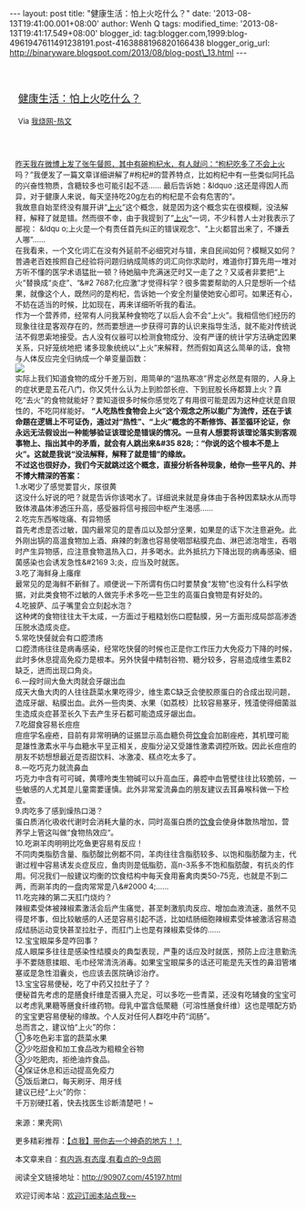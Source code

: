 --- layout: post title: "健康生活：怕上火吃什么？" date:
'2013-08-13T19:41:00.001+08:00' author: Wenh Q tags: modified\_time:
'2013-08-13T19:41:17.549+08:00' blogger\_id:
tag:blogger.com,1999:blog-4961947611491238191.post-4163888196820166438
blogger\_orig\_url:
http://binaryware.blogspot.com/2013/08/blog-post\_13.html ---
<div style="margin: 10px; padding: 5px;">

<div style="font-size: 18px;">

[\
健康生活：怕上火吃什么？](http://article.woshao.com/984de18803c711e3a595000c291345e1/)

</div>

<div style="font-size: 13px;">

Via [我烧网-热文](http://woshao.com/hot/)

</div>

</div>

<div style="font-size: 13px; padding: 15px 0 10px 10px;">

[昨天我在微博上发了张午餐照，其中有碗枸杞水，有人就问：“枸杞吃多了不会]()[上火](http://90907.com/tag/%E4%B8%8A%E7%81%AB "查看 上火 中的全部文章")吗？”我便发了一篇文章详细讲解了\#枸杞\#的营养特点，比如枸杞中有一些类似阿托品的兴奋性物质，含糖较多也可能引起不适……
最后告诉她：&ldquo
;这还是得因人而异，对于健康人来说，每天坚持吃20g左右的枸杞是不会有危害的“。\
我故意自始至终没有展开讲“[上火](http://90907.com/tag/%E4%B8%8A%E7%81%AB "查看 上火 中的全部文章")”这个概念，就是因为这个概念实在很模糊，没法解释，解释了就是错。然而很不幸，由于我提到了”[上火](http://90907.com/tag/%E4%B8%8A%E7%81%AB "查看 上火 中的全部文章")“一词，不少科普人士对我表示了鄙视：
&ldqu
o;上火是一个有责任首先纠正的错误观念“、“上火都冒出来了，不嫌丢人哪”……\
在我看来，一个文化词汇在没有外延前不必细究对与错，来自民间如何？模糊又如何？普通老百姓按照自己经验将问题归纳成简练的词汇向你求助时，难道你打算先用一堆对方听不懂的医学术语猛批一顿？待她脑中充满迷茫时又一走了之？又或者非要把“上火”替换成“炎症”、“&\#2
7687;化应激”才觉得科学？很多需要帮助的人只是想听一个结果，就像这个人，既然问的是枸杞，告诉她一个安全剂量使她安心即可。如果还有心，不妨在适当的时候，比如现在，再来详细听听我的看法。\
作为一个营养师，经常有人问我某种食物吃了以后人会不会“上火”。我相信他们经历的现象往往是客观存在的，然而要想进一步获得可靠的认识来指导生活，就不能对传统说法不假思索地接受。古人没有仪器可以检测食物成分、没有严谨的统计学方法确定因果关系，只好笼统地把
诸多现象统统以“上火”来解释，然而假如真这么简单的话，食物与人体反应完全归纳成一个单变量函数：\
![](http://p1.woshao.net/1frrJ)\
实际上我们知道食物的成分千差万别，用简单的“温热寒凉”界定必然是有限的，人身上的症状更是五花八门，你又凭什么认为上到脸部长痘、下到屁股长痔都算上火？靠吃“去火”的食物就能好？要知道很多时候你感觉吃了有用很可能是因为这种症状是自限性的，不吃同样能好。
**“人吃热性食物会上火”这个观念之所以能广为流传，还在于该命题在逻辑上不可证伪，通过对“热性”、“上火”概念的不断修饰、甚至循环论证，你永远无法假设出一种能够验证该理论是错误的情况。一旦有人想要将该理论落实到客观事物上、指出其中的矛盾，就会有人跳出来&\#35
828;：“你说的这个根本不是上火”。这就是我说“没法解释，解释了就是错”的缘故。\
不过这也很好办，我们今天就跳过这个概念，直接分析各种现象，给你一些平凡的、并不博大精深的答案：**\
1.水喝少了感觉要冒火，尿很黄\
这没什么好说的吧？就是告诉你该喝水了。详细说来就是身体由于各种因素缺水从而导致体液晶体渗透压升高，感受器将信号报回中枢产生渴感……\
2.吃完东西喉咙痛、有异物感\
首先考虑是否过敏，国内最常见的是香瓜以及部分坚果，如果是的话下次注意避免。此外刚出锅的高温食物加上酒、麻辣的刺激也容易使咽部粘膜充血、淋巴滤泡增生，吞咽时产生异物感，应注意食物温热入口，并多喝水。此外抵抗力下降出现的病毒感染、细菌感染也会诱发急性&\#2169
3;炎，应当及时就医。\
3.吃了海鲜身上瘙痒\
最常见的是海鲜不新鲜了。顺便说一下所谓有伤口时要禁食“发物”也没有什么科学依据，对此类食物不过敏的人做完手术多吃一些卫生的高蛋白食物是有好处的。\
4.吃披萨、瓜子嘴里会立刻起水泡？\
这种烤的食物往往太干太咸，一方面过于粗糙划伤口腔黏膜，另一方面形成局部高渗透压脱水造成炎症。\
5.常吃快餐就会有口腔溃疡\
口腔溃疡往往是病毒感染，经常吃快餐的时候也正是你工作压力大免疫力下降的时候，此时多休息提高免疫力是根本。另外快餐中精制谷物、糖分较多，容易造成维生素B2缺乏，进而出现口角炎。\
6.一段时间大鱼大肉就会牙龈出血\
成天大鱼大肉的人往往蔬菜水果吃得少，维生素C缺乏会使胶原蛋白的合成出现问题，造成牙龈、粘膜出血。此外一些肉类、水果（如荔枝）比较容易塞牙，残渣使得细菌滋生造成炎症甚至长久下去产生牙石都可能造成牙龈出血。\
7.吃甜食容易长痘痘\
痘痘学名痤疮，目前有非常明确的证据显示高血糖负荷[饮食](http://90907.com/tag/%E9%A5%AE%E9%A3%9F "查看 饮食 中的全部文章")会加剧痤疮，其机理可能是雄性激素水平与血糖水平呈正相关，皮脂分泌又受雄性激素调控所致。因此长痘痘的朋友不妨想想最近是否甜饮料、冰激凌、糕点吃太多了。\
8.一吃巧克力就流鼻血\
巧克力中含有可可碱，黄嘌呤类生物碱可以升高血压，鼻腔中血管壁往往比较脆弱，一些敏感的人尤其是儿童需要谨慎。此外非常爱流鼻血的朋友建议去耳鼻喉科做一下检查。\
9.肉吃多了感到燥热口渴？\
蛋白质消化吸收代谢时会消耗大量的水，同时高蛋白质的[饮食](http://90907.com/tag/%E9%A5%AE%E9%A3%9F "查看 饮食 中的全部文章")会使身体散热增加，营养学上管这叫做“食物热效应“。\
10.吃涮羊肉明明比吃鱼更容易有反应！\
不同肉类脂肪含量、脂肪酸比例都不同，羊肉往往含脂肪较多、以饱和脂肪酸为主，代谢过程中容易诱发炎症反应，鱼肉则是低脂肪，高n-3系多不饱和脂肪酸，有抗炎的作用。何况我们一般建议均衡的饮食结构中每天食用畜禽肉类50-75克，也就是不到二两，而涮羊肉的一盘肉常常是八&\#2000
4;……\
11.吃完辣的第二天肛门烧灼？\
辣椒素受体被辣椒素激活会后产生痛觉，甚至刺激肌肉反应、增加血液流速，虽然不见得是坏事，但比较敏感的人还是容易引起不适，比如结肠细胞辣椒素受体被激活容易造成结肠运动变快甚至拉肚子，而肛门上也是有辣椒素受体的……\
12.宝宝眼屎多是咋回事？\
成人眼屎多往往是感染性结膜炎的典型表现，严重的话应及时就医，预防上应注意勤洗手不要随意揉眼、毛巾经常清洗消毒。如果宝宝眼屎多的话还可能是先天性的鼻泪管堵塞或是急性泪囊炎，也应该去医院确诊治疗。\
13.宝宝容易便秘，吃了中药又拉肚子了？\
便秘首先考虑的是膳食纤维是否摄入充足，可以多吃一些青菜，还没有吃辅食的宝宝可以考虑乳果糖等膳食纤维药物。母乳中富含低聚糖（可溶性膳食纤维）这也是喂配方奶的宝宝更容易便秘的缘故。个人反对任何人群吃中药“润肠”。\
总而言之，建议怕“上火”的你：\
①多吃色彩丰富的蔬菜水果\
②少吃甜食和加工食品改为粗粮全谷物\
③少吃肥肉，拒绝油炸食品。\
④保证休息和运动提高免疫力\
⑤饭后漱口，每天刷牙、用牙线\
建议已经“上火”的你：\
千万别硬扛着，快去找医生诊断清楚吧！\~\
\
来源：果壳网\
<div>

更多精彩推荐：[【点我】带你去一个神奇的地方！！](http://90907.com/ "有内涵,有态度,有看点的--9点网")

</div>

<div>

本文章来自：[有内涵,有态度,有看点的–9点网](http://90907.com/ "有内涵,有态度,有看点的--9点网")

</div>

<div>

阅读全文链接地址：<http://90907.com/45197.html>

</div>

<div>

欢迎订阅本站：[欢迎订阅本站点我\~\~](http://list.qq.com/cgi-bin/qf_invite?id=a017c333bab3f4c8d333eca0a2e11f0b0f6a987400aaf74b "有内涵,有态度,有看点的--9点网")

</div>

</div>
